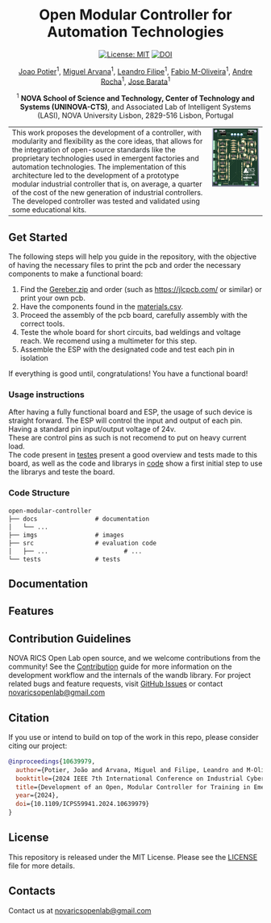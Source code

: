 <div  align="center"> 

# Open Modular Controller for Automation Technologies
[![License: MIT](https://img.shields.io/badge/License-MIT-red.svg)](https://opensource.org/licenses/MIT)
[![DOI](https://zenodo.org/badge/DOI/10.1109/ICPS59941.2024.10639979.svg)](https://doi.org/10.1109/ICPS59941.2024.10639979)

[Joao Potier](https://pt.linkedin.com/in/jo%C3%A3o-potier-5b1301228?trk=public_profile_samename-profile)<sup>1</sup>, 
[Miguel Arvana](https://scholar.google.com/citations?user=UBvr388AAAAJ&hl=pt-PT)<sup>1</sup>,
[Leandro Filipe](https://scholar.google.pt/citations?user=SoIohJwAAAAJ&hl=en)<sup>1</sup>,
[Fabio M-Oliveira](https://www.researchgate.net/profile/Fabio-M-Oliveira)<sup>1</sup>,
[Andre Rocha](https://scholar.google.pt/citations?user=k1GIyqcAAAAJ&hl=pt-PT)<sup>1</sup>,
[Jose Barata](https://scholar.google.pt/citations?user=4G8tKCsAAAAJ&hl=en)<sup>1</sup>

<sup>1</sup> **NOVA School of Science and Technology, Center of Technology and Systems (UNINOVA-CTS)**,
and Associated Lab of Intelligent Systems (LASI), NOVA University
Lisbon, 2829-516 Lisbon, Portugal

<table>
  <tr>
    <td style="vertical-align: top;">
      This work proposes the development of a controller, with modularity and flexibility as the core ideas, that allows for the integration of open-source standards like the proprietary technologies used in emergent factories and automation technologies. The implementation of this architecture led to the development of a prototype modular industrial controller that is, on average, a quarter of the cost of the new generation of industrial controllers. The developed controller was tested and validated using some educational kits.
    </td>
    <td style="vertical-align: top;">
      <img style="width: 1100px" src="imgs/PCB_4.jpg" alt="pcb" width="200"/>
    </td>
  </tr>
</table>

</div>

## Get Started
The following steps will help you guide in the repository, with the objective of having the necessary files to print the pcb and order the necessary components to make a functional board:
1. Find the [Gereber.zip](./docs/pcb/Gerbers.zip) and order (such as <https://jlcpcb.com/> or similar) or print your own pcb.
2. Have the components found in the [materials.csv](./docs/pcb/materials.csv).
3. Proceed the assembly of the pcb board, carefully assembly with the correct tools.
4. Teste the whole board for short circuits, bad weldings and voltage reach. We recomend using a multimeter for this step.
5. Assemble the ESP with the designated code and test each pin in isolation

If everything is good until, congratulations! You have a functional board!


### Usage instructions
After having a fully functional board and ESP, the usage of such device is straight forward. The ESP will control the input and output of each pin. Having a standard pin input/output voltage of 24v.<br>
These are control pins as such is not recomend to put on heavy current load.<br>
The code present in [testes](./tests/) present a good overview and tests made to this board, as well as the code and librarys in [code](./src/) show a first initial step to use the librarys and teste the board.

### Code Structure
```
open-modular-controller         
├── docs                # documentation
│   └── ...
├── imgs                # images
├── src                 # evaluation code
│   ├── ...                     # ...
└── tests               # tests
```
## Documentation

## Features

## Contribution Guidelines
NOVA RICS Open Lab open source, and we welcome contributions from the community! See the [Contribution](CONTRIBUTING.md) guide for more information on the development workflow and the internals of the wandb library. For project related bugs and feature requests, visit [GitHub Issues](https://github.com/NOVA-RICS-Open-Lab/open-modular-controller/issues) or contact novaricsopenlab@gmail.com

## Citation
If you use or intend to build on top of  the work in this repo, please consider citing our project:
```bibtex
@inproceedings{10639979,
  author={Potier, João and Arvana, Miguel and Filipe, Leandro and M-Oliveira, Fabio and Rocha, Andre Dionisio and Barata, Jose},
  booktitle={2024 IEEE 7th International Conference on Industrial Cyber-Physical Systems (ICPS)}, 
  title={Development of an Open, Modular Controller for Training in Emergent Automation Technologies}, 
  year={2024},
  doi={10.1109/ICPS59941.2024.10639979}
}
```

## License
This repository is released under the MIT License. Please see the [LICENSE](LICENSE) file for more details.

## Contacts
Contact us at novaricsopenlab@gmail.com

